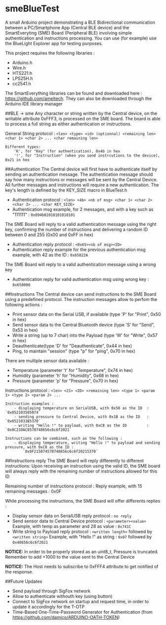 # smeBlueTest

A small Arduino project demonstrating a BLE Bidirectional communication between a PC/Smartphone App (Central BLE device)
and the SmartEveryting (SME) Board (Peripheral BLE) involving simple authentication and instructions processing.
You can use (for example) use the BlueLight Explorer app for testing purposes.

This project requires the following libraries :
- Arduino.h
- Wire.h
- HTS221.h
- LPS25H.h
- cc2541.h

The SmartEverything libraries can be found and downloaded here : https://github.com/ameltech.
They can also be downloaded through the Arduino IDE library manager

##BLE -> sme
Any character or string written by the Central device, on the writable attribute 0xFFF3,  is processed on the SME board. The board is able to process a full string as either authentication or instructions.

General String protocol : `<len> <type> <id> (optionnal) <remaining len> <char 1> <char 2> ... <char remaining len>`
	
	Different types:
		'K', for "Key" (for authentication), 0x4b in hex
		'!', for "Instruction" (when you send instrcutions to the device), 0x21 in hex

##Authentication
The Central device will first have to authenticate itself by sending an authentication message.
The authentication message should say how many instructions or messages will be sent by the Central Device.
All further messages and instructions will require a new authentication.
The key's length is defined by the KEY_SIZE macro in BlueTest.h
- Authentication protocol : `<len> <4b> <nb of msg> <char 1> <char 2> <char 3> ... <char KEY_SIZE>`
- Authentication msg example, for 2 messages, and with a key such as "111111" : `0x094b02010101010101`

The SME Board will reply to a valid authentication message using the right key, confirming the number of instructions and delivering a random ID between 0 and 255 (0x00 and 0xFF in hex)
- Authentication reply protocol : `<0x65><nb of msg><ID>`
- Authentication reply example for the previous authentication msg example, with 42 as the ID : `0x65022A`

The SME Board will reply to a valid authentication message using a wrong key
- Authentication reply for valid authentication msg using wrong key : `0x650000`

##Instructions
The Central device can send instructions to the SME Board using a predefined protocol. The instruction messages allow to perfom the following actions :
- Print sensor data on the Serial USB, if available (type 'P' for "Print", 0x50 in hex)
- Send sensor data to the Central Bluetooth device (type 'S' for "Send", 0x53 in hex)
- Write a string (up to 7 char) into the Payload (type 'W' for "Write", 0x57 in hex)
- Deauthenticate(type 'D' for "Deauthenticate", 0x44 in hex)
- Ping, to maintain "session" (type "p" for "ping", 0x70 in hex)

There are multiple sensor data available :
- Temperature (parameter 't' for "Temperature", 0x74 in hex)
- Humidity (parameter 'h' for "Humidity", 0x68 in hex)
- Pressure (parameter 'p' for "Pressure", 0x70 in hex)

Instructions protocol : `<len> <21> <ID> <remaining len> <type 1> <param 1> <type 2> <param 2> ...`
	
	Instruction examples :
		- displaying temperature on SerialUSB, with 0x50 as the ID  : `0x052103505074`
		- sending pressure to Central Device, with 0x1B as the ID   : `0x0521031B5370`
		- writing "Hello !" to payload, with 0xC8 as the ID         : `0x0C210AC8570748656c6c6f2021`
	
	Instructions can be combined, such as the following :
		- displaying temperature, writing "Hello !" to payload and sending pressure, with 0xC8 as the ID :
			`0x0F215074570748656c6c6f20215370`

##Instructions reply
The SME Board will reply differently to different instructions:
Upon receiving an instruction using the valid ID, the SME board will always reply with the remaining number of instructions allowed for this ID

Remaining number of instructions protocol : <remaining number of instructions>
	Reply example, with 15 remaining messages : 0x0F
					
While processing the instructions, the SME Board will offer differents replies :
- Display sensor data on SerialUSB reply protocol	: `no reply`
- Send sensor data to Central Device protocol		: `<parameter><value>`
	Example, with temp as parameter and 28 as value	: `0x741C`
- Write string to Payload reply protocol	: `<written length>` followed by `<written string>`
	Example, with "Hello !" as string	: `0x07` followed by `0x48656c6c6f2021`

**NOTICE:**	In order to be properly stored as an uint8_t, Pressure is truncated.
		Remember to add +1000 to the value sent to the Central Device
		
**NOTICE:** The Host needs to subscribe to 0xFFF4 attribute to get notified of the response.


##Future Updates
- Send payload through SigFox network
- Allow to authenticate withouth key (using button)
- Connect to SigFox network on startup and request time, in order to update it accordingly for the T-OTP
- Time-Based One-Time-Password Generator for Authentication (from https://github.com/damico/ARDUINO-OATH-TOKEN)
